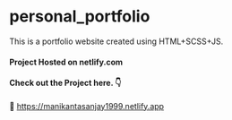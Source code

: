 # personal_portfolio
This is a portfolio website created using HTML+SCSS+JS. 
#### Project Hosted on netlify.com
#### Check out the Project here. 👇
:link: https://manikantasanjay1999.netlify.app
